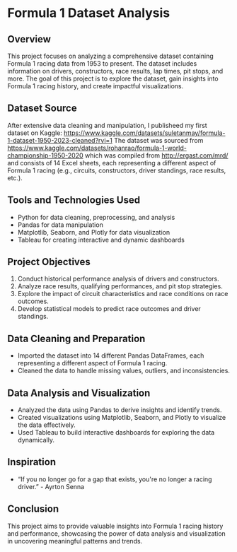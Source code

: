 # Formula 1 Dataset Analysis

## Overview
This project focuses on analyzing a comprehensive dataset containing Formula 1 racing data from 1953 to present. The dataset includes information on drivers, constructors, race results, lap times, pit stops, and more. The goal of this project is to explore the dataset, gain insights into Formula 1 racing history, and create impactful visualizations.

## Dataset Source
After extensive data cleaning and manipulation, I publisheed my first dataset on Kaggle: https://www.kaggle.com/datasets/suletanmay/formula-1-dataset-1950-2023-cleaned?rvi=1
The dataset was sourced from https://www.kaggle.com/datasets/rohanrao/formula-1-world-championship-1950-2020 which was compiled from http://ergast.com/mrd/ and consists of 14 Excel sheets, each representing a different aspect of Formula 1 racing (e.g., circuits, constructors, driver standings, race results, etc.).

## Tools and Technologies Used
- Python for data cleaning, preprocessing, and analysis
- Pandas for data manipulation
- Matplotlib, Seaborn, and Plotly for data visualization
- Tableau for creating interactive and dynamic dashboards

## Project Objectives
1. Conduct historical performance analysis of drivers and constructors.
2. Analyze race results, qualifying performances, and pit stop strategies.
3. Explore the impact of circuit characteristics and race conditions on race outcomes.
4. Develop statistical models to predict race outcomes and driver standings.

## Data Cleaning and Preparation
- Imported the dataset into 14 different Pandas DataFrames, each representing a different aspect of Formula 1 racing.
- Cleaned the data to handle missing values, outliers, and inconsistencies.

## Data Analysis and Visualization
- Analyzed the data using Pandas to derive insights and identify trends.
- Created visualizations using Matplotlib, Seaborn, and Plotly to visualize the data effectively.
- Used Tableau to build interactive dashboards for exploring the data dynamically.

## Inspiration 
- “If you no longer go for a gap that exists, you're no longer a racing driver.” - Ayrton Senna

## Conclusion
This project aims to provide valuable insights into Formula 1 racing history and performance, showcasing the power of data analysis and visualization in uncovering meaningful patterns and trends.

